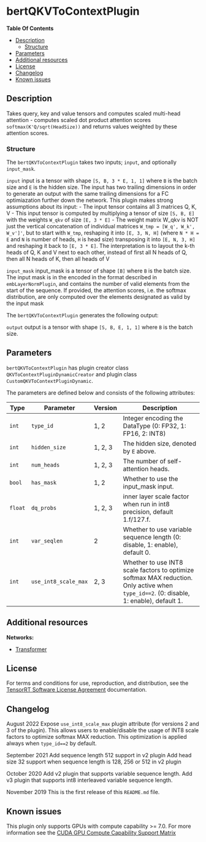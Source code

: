 # bertQKVToContextPlugin

**Table Of Contents**
- [Description](#description)
    * [Structure](#structure)
- [Parameters](#parameters)
- [Additional resources](#additional-resources)
- [License](#license)
- [Changelog](#changelog)
- [Known issues](#known-issues)


## Description

Takes query, key and value tensors and computes scaled multi-head attention - computes scaled dot product attention scores `softmax(K'Q/sqrt(HeadSize))` and returns values weighted by these attention scores.



### Structure

The `bertQKVToContextPlugin` takes two inputs; `input`, and optionally `input_mask`.

`input`
input is a tensor with shape `[S, B, 3 * E, 1, 1]` where `B` is the batch size and `E` is the hidden size. The input has two trailing dimensions in order to generate an output with the same trailing dimensions for a FC optimiazation further down the network.
This plugin makes strong assumptions about its input:
    - The input tensor contains all 3 matrices Q, K, V
    - This input tensor is computed by multiplying a tensor of size `[S, B, E]` with the weights `W_qkv` of size `[E, 3 * E]`
    - The weight matrix W_qkv is NOT just the vertical concatenation of individual matrices `W_tmp = [W_q', W_k', W_v']'`, but to start with `W_tmp`, reshaping it into `[E, 3, N, H]` (where `N * H = E` and `N` is number of heads, `H` is head size) transposing it into `[E, N, 3, H]` and reshaping it back to `[E, 3 * E]`. The interpretation is to layout the k-th heads of Q, K and V next to each other, instead of first all N heads of Q, then all N heads of K, then all heads of V

`input_mask`
input_mask is a tensor of shape `[B]` where `B` is the batch size. The input mask is in the encoded in the format described in `embLayerNormPlugin`, and contains the number of valid elements from the start of the sequence.
If provided, the attention scores, i.e. the softmax distribution, are only computed over the elements designated as valid by the input mask


The `bertQKVToContextPlugin` generates the following output:

`output`
output is a tensor with shape `[S, B, E, 1, 1]` where `B` is the batch size.


## Parameters

`bertQKVToContextPlugin` has plugin creator class `QKVToContextPluginDynamicCreator` and plugin class `CustomQKVToContextPluginDynamic`.

The parameters are defined below and consists of the following attributes:

| Type     | Parameter                               |  Version                          | Description
|----------|-----------------------------------------|-----------------------------------|-------------------------------------------------------------------
|`int`     |`type_id`                                |  1, 2                             |Integer encoding the DataType (0: FP32, 1: FP16, 2: INT8)
|`int`     |`hidden_size`                            |  1, 2, 3                          |The hidden size, denoted by `E` above.
|`int`     |`num_heads`                              |  1, 2, 3                          |The number of self-attention heads.
|`bool`    |`has_mask`                               |  1, 2                             |Whether to use the input_mask input.
|`float`   |`dq_probs`                               |  1, 2, 3                          |inner layer scale factor when run in int8 precision, default 1.f/127.f.
|`int`     |`var_seqlen`                             |  2                                |Whether to use variable sequence length (0: disable, 1: enable), default 0.
|`int`     |`use_int8_scale_max`                     |  2, 3                             |Whether to use INT8 scale factors to optimize softmax MAX reduction. Only active when `type_id==2`. (0: disable, 1: enable), default 1.

## Additional resources

**Networks:**
-   [Transformer](https://arxiv.org/abs/1706.03762)


## License

For terms and conditions for use, reproduction, and distribution, see the [TensorRT Software License Agreement](https://docs.nvidia.com/deeplearning/sdk/tensorrt-sla/index.html)
documentation.


## Changelog

August 2022
Expose `use_int8_scale_max` plugin attribute (for versions 2 and 3 of the plugin). This allows users to enable/disable the usage of INT8 scale factors to optimize softmax MAX reduction.
This optimization is applied always when `type_id==2` by default.

September 2021
Add sequence length 512 support in v2 plugin
Add head size 32 support when sequence length is 128, 256 or 512 in v2 plugin

October 2020
Add v2 plugin that supports variable sequence length.
Add v3 plugin that supports int8 interleaved variable sequence length.

November 2019
This is the first release of this `README.md` file.


## Known issues

This plugin only supports GPUs with compute capability >= 7.0. For more information see the [CUDA GPU Compute Capability Support Matrix](https://developer.nvidia.com/cuda-gpus#compute)

